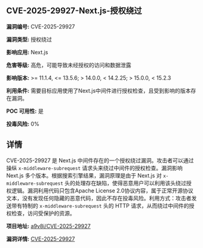 ## CVE-2025-29927-Next.js-授权绕过

**漏洞编号:** CVE-2025-29927

**漏洞类型:** 授权绕过

**影响应用:** Next.js

**危害等级:** 高危，可能导致未经授权的访问和数据泄露

**影响版本:** >= 11.1.4, <= 13.5.6; > 14.0.0, < 14.2.25; > 15.0.0, < 15.2.3

**利用条件:** 需要目标应用使用了Next.js中间件进行授权检查，且受到影响的版本存在漏洞。

**POC 可用性:** 是

**投毒风险:** 0%

## 详情

CVE-2025-29927 是 Next.js 中间件存在的一个授权绕过漏洞。攻击者可以通过操纵 `x-middleware-subrequest` 请求头来绕过中间件的授权检查。漏洞影响 Next.js 多个版本。根据搜索引擎结果，漏洞原理是由于 Next.js 对 `x-middleware-subrequest` 头的处理存在缺陷，使得恶意用户可以利用该头绕过授权逻辑。漏洞利用代码只包含Apache License 2.0协议内容，属于正常开源协议文本，没有发现任何隐藏的恶意代码，因此不存在投毒风险。利用方式：攻击者发送带有特制的 `x-middleware-subrequest` 头的 HTTP 请求，从而绕过中间件的授权检查，访问受保护的资源。

**项目地址:** [a9v8i/CVE-2025-29927](https://github.com/a9v8i/CVE-2025-29927)

**漏洞详情:** [CVE-2025-29927](https://nvd.nist.gov/vuln/detail/CVE-2025-29927)